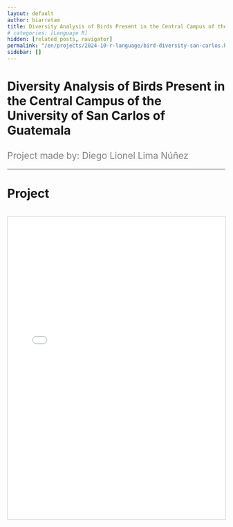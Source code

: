 ```yaml
---
layout: default
author: biarretam
title: Diversity Analysis of Birds Present in the Central Campus of the University of San Carlos of Guatemala
# categories: [Lenguaje R]
hidden: [related_posts, navigator]
permalink: "/en/projects/2024-10-r-language/bird-diversity-san-carlos.html"
sidebar: []
---
```


# Diversity Analysis of Birds Present in the Central Campus of the University of San Carlos of Guatemala

<h2 style="color: gray; font-weight: normal;">
Project made by: Diego Lionel Lima Núñez
</h2>

---

# Project
<br>

<iframe 
    src="/assets/pdf/2024-10-r/diego_lima.pdf" 
    width="100%" 
    height="700" 
    style="border: 1px solid #ccc;"
></iframe>